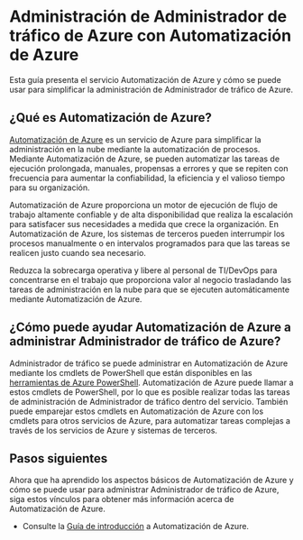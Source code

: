 <properties 
 pageTitle="Administración de Administrador de tráfico de Azure con Automatización de Azure" 
 description="Obtenga información sobre cómo el servicio Automatización de Azure se puede usar para administrar Administrador de tráfico de Azure." 
 services="traffic-manager, automation" 
 documentationCenter="" 
 authors="eamonoreilly" 
 manager="carmonm" 
 editor=""/>

<tags 
 ms.service="traffic-manager" 
 ms.workload="infrastructure-services" 
 ms.tgt_pltfrm="na" 
 ms.devlang="na" 
 ms.topic="article" 
 ms.date="11/12/2015" 
 ms.author="joaoma"/>


# Administración de Administrador de tráfico de Azure con Automatización de Azure

Esta guía presenta el servicio Automatización de Azure y cómo se puede usar para simplificar la administración de Administrador de tráfico de Azure.

## ¿Qué es Automatización de Azure?

[Automatización de Azure](http://azure.microsoft.com/services/automation/) es un servicio de Azure para simplificar la administración en la nube mediante la automatización de procesos. Mediante Automatización de Azure, se pueden automatizar las tareas de ejecución prolongada, manuales, propensas a errores y que se repiten con frecuencia para aumentar la confiabilidad, la eficiencia y el valioso tiempo para su organización.

Automatización de Azure proporciona un motor de ejecución de flujo de trabajo altamente confiable y de alta disponibilidad que realiza la escalación para satisfacer sus necesidades a medida que crece la organización. En Automatización de Azure, los sistemas de terceros pueden interrumpir los procesos manualmente o en intervalos programados para que las tareas se realicen justo cuando sea necesario.

Reduzca la sobrecarga operativa y libere al personal de TI/DevOps para concentrarse en el trabajo que proporciona valor al negocio trasladando las tareas de administración en la nube para que se ejecuten automáticamente mediante Automatización de Azure.


## ¿Cómo puede ayudar Automatización de Azure a administrar Administrador de tráfico de Azure?

Administrador de tráfico se puede administrar en Automatización de Azure mediante los cmdlets de PowerShell que están disponibles en las [herramientas de Azure PowerShell](https://msdn.microsoft.com/library/azure/jj156055.aspx). Automatización de Azure puede llamar a estos cmdlets de PowerShell, por lo que es posible realizar todas las tareas de administración de Administrador de tráfico dentro del servicio. También puede emparejar estos cmdlets en Automatización de Azure con los cmdlets para otros servicios de Azure, para automatizar tareas complejas a través de los servicios de Azure y sistemas de terceros.


## Pasos siguientes

Ahora que ha aprendido los aspectos básicos de Automatización de Azure y cómo se puede usar para administrar Administrador de tráfico de Azure, siga estos vínculos para obtener más información acerca de Automatización de Azure.

* Consulte la [Guía de introducción](http://go.microsoft.com/fwlink/?LinkId=390560) a Automatización de Azure.
 

<!---HONumber=Nov15_HO4-->